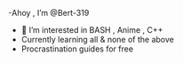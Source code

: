 -Ahoy , I’m @Bert-319
- 👀 I’m interested in BASH , Anime , C++
- Currently learning all & none of the above
- Procrastination guides for free

<!---
Bert-319/Bert-319 is a ✨ special ✨ repository because its `README.md` (this file) appears on your GitHub profile.
You can click the Preview link to take a look at your changes.
--->
